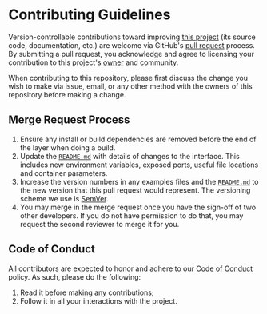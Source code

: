 # Contributing Guidelines

Version-controllable contributions toward improving [this project](README.md) (its source
code, documentation, etc.) are welcome via GitHub's [pull request][PR] process. By
submitting a pull request, you acknowledge and agree to licensing your
contribution to this project's [owner][owner] and community.

When contributing to this repository, please first discuss the change you wish
to make via issue, email, or any other method with the owners of this repository
before making a change.

## Merge Request Process

1. Ensure any install or build dependencies are removed before the end of the
   layer when doing a build.
2. Update the [`README.md`](README.md) with details of changes to the interface.
   This includes new environment variables, exposed ports, useful file locations
   and container parameters.
3. Increase the version numbers in any examples files and the [`README.md`](README.md)
   to the new version that this pull request would represent. The versioning
   scheme we use is [SemVer][SemVer].
4. You may merge in the merge request once you have the sign-off of two other
   developers. If you do not have permission to do that, you may request the
   second reviewer to merge it for you.

## Code of Conduct

All contributors are expected to honor and adhere to our [Code of Conduct](CODE_OF_CONDUCT.md) policy. As such, please do the following:

1. Read it before making any contributions;
2. Follow it in all your interactions with the project.

[PR]: https://docs.github.com/en/pull-requests/collaborating-with-pull-requests/proposing-changes-to-your-work-with-pull-requests/about-pull-requests
[owner]: https://djrlj694.dev
[SemVer]: http://semver.org
